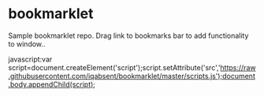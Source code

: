bookmarklet
===========

Sample bookmarklet repo. Drag link to bookmarks bar to add functionality to window..

javascript:var script=document.createElement('script');script.setAttribute('src','https://raw.githubusercontent.com/iqabsent/bookmarklet/master/scripts.js');document.body.appendChild(script);

